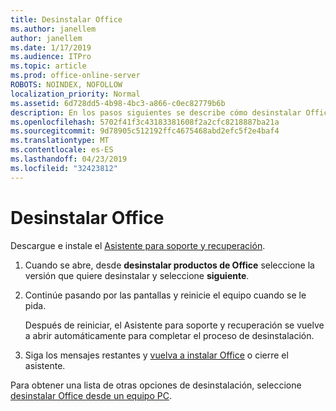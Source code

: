 ```yaml
---
title: Desinstalar Office
ms.author: janellem
author: janellem
ms.date: 1/17/2019
ms.audience: ITPro
ms.topic: article
ms.prod: office-online-server
ROBOTS: NOINDEX, NOFOLLOW
localization_priority: Normal
ms.assetid: 6d728dd5-4b98-4bc3-a866-c0ec82779b6b
description: En los pasos siguientes se describe cómo desinstalar Office de un PC.
ms.openlocfilehash: 5702f41f3c43183381608f2a2cfc8218887ba21a
ms.sourcegitcommit: 9d78905c512192ffc4675468abd2efc5f2e4baf4
ms.translationtype: MT
ms.contentlocale: es-ES
ms.lasthandoff: 04/23/2019
ms.locfileid: "32423812"
---
```

# <a name="uninstall-office"></a>Desinstalar Office

Descargue e instale el [Asistente para soporte y recuperación](https://aka.ms/SARA-OfficeUninstall-Alchemy).
  
1. Cuando se abre, desde **desinstalar productos de Office** seleccione la versión que quiere desinstalar y seleccione **siguiente**. 
    
2. Continúe pasando por las pantallas y reinicie el equipo cuando se le pida.
    
    Después de reiniciar, el Asistente para soporte y recuperación se vuelve a abrir automáticamente para completar el proceso de desinstalación.
    
3. Siga los mensajes restantes y [vuelva a instalar Office](https://portal.office.com/OLS/MySoftware.aspx) o cierre el asistente. 
    
Para obtener una lista de otras opciones de desinstalación, seleccione [desinstalar Office desde un equipo PC](https://support.office.com/article/9dd49b83-264a-477a-8fcc-2fdf5dbf61d8?wt.mc_id=Alchemy_ClientDIA).
  

